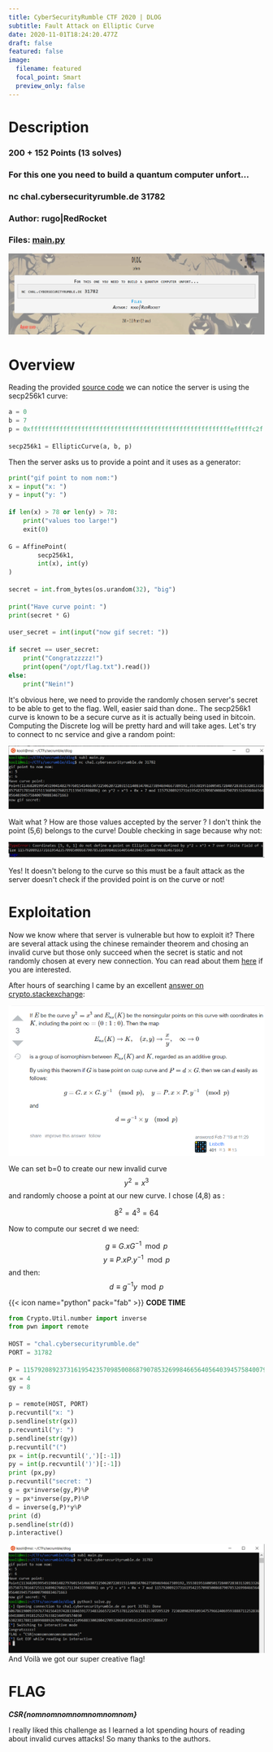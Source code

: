 ```yaml
---
title: CyberSecurityRumble CTF 2020 | DLOG
subtitle: Fault Attack on Elliptic Curve
date: 2020-11-01T18:24:20.477Z
draft: false
featured: false
image:
  filename: featured
  focal_point: Smart
  preview_only: false
---
```

# Description
### 200 + 152 Points (13 solves)
### For this one you need to build a quantum computer unfort...
### nc chal.cybersecurityrumble.de 31782
### Author: rugo|RedRocket
### Files: [main.py](main.py)

![](one.PNG)

# Overview

Reading the provided [source code](main.py) we can notice the server is using the secp256k1 curve:

```python
a = 0
b = 7
p = 0xfffffffffffffffffffffffffffffffffffffffffffffffffffffffefffffc2f

secp256k1 = EllipticCurve(a, b, p)
```

Then the server asks us to provide a point and it uses as a generator:

```python
print("gif point to nom nom:")
x = input("x: ")
y = input("y: ")

if len(x) > 78 or len(y) > 78:
    print("values too large!")
    exit(0)

G = AffinePoint(
        secp256k1,
        int(x), int(y)
)

secret = int.from_bytes(os.urandom(32), "big")

print("Have curve point: ")
print(secret * G)

user_secret = int(input("now gif secret: "))

if secret == user_secret:
    print("Congratzzzzz!")
    print(open("/opt/flag.txt").read())
else:
    print("Nein!")
```

It's obvious here, we need to provide the randomly chosen server's secret to be able to get to the flag. Well, easier said than done.. The secp256k1 curve is known to be a secure curve as it is actually being used in bitcoin. Computing the Discrete log will be pretty hard and will take ages. Let's try to connect to nc service and give a random point:

![](two.PNG)

Wait what ? How are those values accepted by the server ? I don't think the point (5,6) belongs to the curve! Double checking in sage because why not:

![](three.PNG)

Yes! It doesn't belong to the curve so this must be a fault attack as the server doesn't check if the provided point is on the curve or not!

# Exploitation

Now we know where that server is vulnerable but how to exploit it? There are several attack using the chinese remainder theorem and chosing an invalid curve but those only succeed when the secret is static and not randomly chosen at every new connection. You can read about them [here](https://blog.trailofbits.com/2018/08/01/bluetooth-invalid-curve-points/) if you are interested. 

After hours of searching I came by an excellent [answer on crypto.stackexchange](https://crypto.stackexchange.com/questions/61302/how-to-solve-this-ecdlp/67120#67120):

![](four.PNG)

We can set b=0 to create our new invalid curve $$y^2=x^3$$ and randomly choose a point at our new curve. I chose (4,8) as :

$$8^2 = 4^3 = 64$$

Now to compute our secret d we need:

$$g \equiv G.x  G^{-1} \mod{p}$$
$$y \equiv P.x  P.y^{-1}  \mod{p}$$
and then:
$$d \equiv g^{-1}  y \mod{p}$$

{{< icon name="python" pack="fab" >}} **CODE TIME**
```python
from Crypto.Util.number import inverse
from pwn import remote

HOST = "chal.cybersecurityrumble.de"
PORT = 31782

P = 115792089237316195423570985008687907853269984665640564039457584007908834671663
gx = 4
gy = 8

p = remote(HOST, PORT)
p.recvuntil("x: ")
p.sendline(str(gx))
p.recvuntil("y: ")
p.sendline(str(gy))
p.recvuntil("(")
px = int(p.recvuntil(',')[:-1])
py = int(p.recvuntil(')')[:-1])
print (px,py)
p.recvuntil("secret: ")
g = gx*inverse(gy,P)%P
y = px*inverse(py,P)%P
d = inverse(g,P)*y%P
print (d)
p.sendline(str(d))
p.interactive()
```

![](five.PNG)
And Voilà we got our super creative flag!

# FLAG  
***CSR{nomnomnomnomnomnomnom}***

I really liked this challenge as I learned a lot spending hours of reading about invalid curves attacks! So many thanks to the authors.
